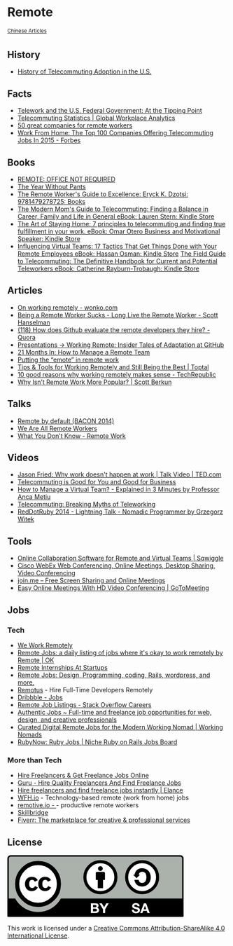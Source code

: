 # Remote
<sup>[Chinese Articles](https://github.com/JuanitoFatas/remote/wiki/Articles-on-Remote-work-in-Chinese)</sup>

## History

- [History of Telecommuting Adoption in the U.S.](https://www.youtube.com/watch?v=2ly09n3_P9k)

## Facts

- [Telework and the U.S. Federal
Government: At the Tipping Point](http://www.aethra.net/media/files/73_01.pdf)
- [Telecommuting Statistics | Global Workplace Analytics](http://globalworkplaceanalytics.com/telecommuting-statistics)
- [50 great companies for remote workers](http://skillcrush.com/2014/10/30/50-companies-hiring-remote/)
- [Work From Home: The Top 100 Companies Offering Telecommuting Jobs In 2015 - Forbes](http://www.forbes.com/sites/laurashin/2015/01/21/work-from-home-the-top-100-companies-offering-telecommuting-jobs-in-2015/)

## Books

- [REMOTE: OFFICE NOT REQUIRED](http://37signals.com/remote/)
- [The Year Without Pants](http://scottberkun.com/yearwithoutpants/)
- [The Remote Worker's Guide to Excellence: Eryck K. Dzotsi: 9781479278725: Books](http://www.amazon.com/Remote-Workers-Guide-Excellence/dp/1479278726/)
- [The Modern Mom's Guide to Telecommuting: Finding a Balance in Career, Family and Life in General eBook: Lauren Stern: Kindle Store](http://www.amazon.com/Modern-Moms-Guide-Telecommuting-Finding-ebook/dp/B00FW9DA6U/)
- [The Art of Staying Home: 7 principles to telecommuting and finding true fulfillment in your work. eBook: Omar Otero Business and Motivational Speaker: Kindle Store](http://www.amazon.com/Art-Staying-Home-telecommuting-fulfillment-ebook/dp/B00RD96TJ2/)
- [Influencing Virtual Teams: 17 Tactics That Get Things Done with Your Remote Employees eBook: Hassan Osman: Kindle Store](http://www.amazon.com/Influencing-Virtual-Teams-Tactics-Employees-ebook/dp/B00LGWDGG6/)
[The Field Guide to Telecommuting: The Definitive Handbook for Current and Potential Teleworkers eBook: Catherine Rayburn-Trobaugh: Kindle Store](http://www.amazon.com/Field-Guide-Telecommuting-Definitive-Teleworkers-ebook/dp/B007XF35HK/)

## Articles

- [On working remotely - wonko.com](http://wonko.com/post/on-working-remotely)
- [Being a Remote Worker Sucks - Long Live the Remote Worker - Scott Hanselman](http://www.hanselman.com/blog/BeingARemoteWorkerSucksLongLiveTheRemoteWorker.aspx)
- [(118) How does Github evaluate the remote developers they hire? - Quora](http://www.quora.com/How-does-Github-evaluate-the-remote-developers-they-hire)
- [Presentations -> Working Remote: Insider Tales of Adaptation at GitHub](http://gotocon.com/berlin-2013/presentation/Working%20Remote:%20Insider%20Tales%20of%20Adaptation%20at%20GitHub)
- [21 Months In: How to Manage a Remote Team](https://zapier.com/blog/how-manage-remote-team/)
- [Putting the “emote” in remote work](http://wynnnetherland.com/journal/putting-the-emote-in-remote-work/)
- [Tips & Tools for Working Remotely and Still Being the Best | Toptal](http://www.toptal.com/freelance/how-to-work-remotely-and-still-be-the-best)
- [10 good reasons why working remotely makes sense - TechRepublic](http://www.techrepublic.com/blog/10-things/10-good-reasons-why-working-remotely-makes-sense/)
- [Why Isn’t Remote Work More Popular? | Scott Berkun](http://scottberkun.com/2015/why-isnt-remote-work-more-popular/)

## Talks

- [Remote by default (BACON 2014)](https://speakerdeck.com/cobyism/remote-by-default-bacon-2014)
- [We Are All Remote Workers](https://speakerdeck.com/nicola/we-are-all-remote-workers)
- [What You Don’t Know - Remote Work](https://speakerdeck.com/allenwei/what-you-dont-know-remote-work)

## Videos

- [Jason Fried: Why work doesn't happen at work | Talk Video | TED.com](https://www.ted.com/talks/jason_fried_why_work_doesn_t_happen_at_work)
- [Telecommuting is Good for You and Good for Business](https://www.youtube.com/watch?v=R2whPdnCGrM)
- [How to Manage a Virtual Team? - Explained in 3 Minutes by Professor Anca Metiu](https://www.youtube.com/watch?v=AJQdT637szs)
- [Telecommuting: Breaking Myths of Teleworking](https://www.youtube.com/watch?v=7G9xGrl5vTk)
- [RedDotRuby 2014 - Lightning Talk - Nomadic Programmer by Grzegorz Witek](https://www.youtube.com/watch?v=1ThXL5q5zgA)

## Tools

- [Online Collaboration Software for Remote and Virtual Teams | Sqwiggle](https://www.sqwiggle.com/)
- [Cisco WebEx Web Conferencing, Online Meetings, Desktop Sharing, Video Conferencing](http://www.webex.com/)
- [join.me – Free Screen Sharing and Online Meetings](https://join.me/)
- [Easy Online Meetings With HD Video Conferencing | GoToMeeting](http://www.gotomeeting.com/online/entry)

## Jobs

### Tech

- [We Work Remotely](https://weworkremotely.com/)
- [Remote Jobs: a daily listing of jobs where it's okay to work remotely by Remote | OK](http://remoteok.io/)
- [Remote Internships At Startups](http://remoteinternships.com/)
- [Remote Jobs: Design, Programming, coding, Rails, wordpress, and more.](https://jobsremotely.com/)
- [Remotus](http://remotus.com) - Hire Full-Time Developers Remotely
- [Dribbble - Jobs](https://dribbble.com/jobs)
- [Remote Job Listings - Stack Overflow Careers](http://careers.stackoverflow.com/jobs/remote)
- [Authentic Jobs ~ Full-time and freelance job opportunities for web, design, and creative professionals](http://www.authenticjobs.com/)
- [Curated Digital Remote Jobs for the Modern Working Nomad | Working Nomads](http://www.workingnomads.co/)
- [RubyNow: Ruby Jobs | Niche Ruby on Rails Jobs Board](http://jobs.rubynow.com/)

### More than Tech

- [Hire Freelancers & Get Freelance Jobs Online](https://www.odesk.com/)
- [Guru - Hire Quality Freelancers And Find Freelance Jobs](http://www.guru.com/)
- [Hire freelancers and find freelance jobs instantly | Elance](https://www.elance.com/)
- [WFH.io](https://www.wfh.io/) - Technology-based remote (work from home) jobs
- [remotive.io - ](http://jobs.remotive.io/) - productive remote workers
- [Skillbridge](http://www.skillbridge.co/)
- [Fiverr: The marketplace for creative & professional services](https://www.fiverr.com/)

## License

![CC-BY-SA](CC-BY-SA.png)

This work is licensed under a [Creative Commons Attribution-ShareAlike 4.0 International License](https://creativecommons.org/licenses/by-sa/4.0/).

